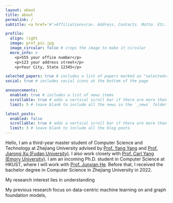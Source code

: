 ```yaml
---
layout: about
title: about
permalink: /
subtitle: <a href='#'>Affiliations</a>. Address. Contacts. Motto. Etc.

profile:
  align: right
  image: prof_pic.jpg
  image_circular: false # crops the image to make it circular
  more_info: >
    <p>555 your office number</p>
    <p>123 your address street</p>
    <p>Your City, State 12345</p>

selected_papers: true # includes a list of papers marked as "selected={true}"
social: true # includes social icons at the bottom of the page

announcements:
  enabled: true # includes a list of news items
  scrollable: true # adds a vertical scroll bar if there are more than 3 news items
  limit: 5 # leave blank to include all the news in the `_news` folder

latest_posts:
  enabled: false
  scrollable: true # adds a vertical scroll bar if there are more than 3 new posts items
  limit: 3 # leave blank to include all the blog posts
---
```


Hello, I am a third-year master student of Computer Science and Technology at Zhejiang University advised by [Prof. Yang Yang](http://yangy.org/) and [Prof. Jiarong Xu (Fudan University)](https://galina0217.github.io/). I also work closely with [Prof. Carl Yang (Emory University)](https://www.cs.emory.edu/~jyang71/). I am an incoming Ph.D. student in Computer Science at HKUST, where I will work with [Prof. Junxian He](https://jxhe.github.io/). Before that, I received the bachelor degree in Computer Science in Zhejiang University in 2022. 

My research interest lies in understanding 

My previous research focus on data-centric machine learning on  and graph foundation models,
